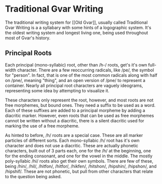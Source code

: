 

# Traditional Gvar Writing
The traditional writing system for [[Old Gvar]], usually called Traditional Gvar Writing is a a syllabary with some hints of a logographic system. It's the oldest writing system and longest living one, being used throughout most of Gvar's history.
## Principal Roots
Each principal (mono-syllabic) root, other than /h-/ roots, get's it's own full-width character. There are a few reoccurring radicals, like /pe/, the symbol for "person". In fact, that is one of the most common radicals along with half on /pne/, meaning "thing", and an open version of /pne/ to represent a container. Nearly all principal root characters are vaguely ideograms, representing some idea by attempting to visualize it.

These characters only represent the root, however, and most roots are not free morphemes, but bound ones. They need a suffix to be used as a word. Each of these suffixes are added to a principal morpheme by adding a diacritic marker. However, even roots that can be used as free morphemes cannot be written without a diacritic, there is a silent diacritic used for marking the use of a free morpheme.

As hinted to before, /h/ roots are a special case. These are all marker particles of different sorts. Each mono-syllabic /h/ root has it's own character and does not use a diacritic. These are actually phonetic characters, built out of 3 parts each, one for the /h/ at the beginning, one for the ending consonant, and one for the vowel in the middle. The mostly poly-syllabic /hi/ roots also get their own symbols. There are few of these, being /hin/, /hil/, /hitfon/, /hitfor/, /hikfen/, /hitshon/, /hipshin/, /hipshon/, and /hipshif/. These are not phonetic, but pull from other characters that relate to the question being asked.